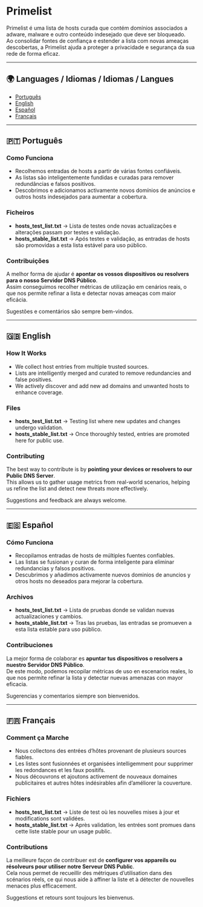# Primelist  

Primelist é uma lista de hosts curada que contém domínios associados a adware, malware e outro conteúdo indesejado que deve ser bloqueado.  
Ao consolidar fontes de confiança e estender a lista com novas ameaças descobertas, a Primelist ajuda a proteger a privacidade e segurança da sua rede de forma eficaz.  

---

## 🌍 Languages / Idiomas / Idiomas / Langues  
- [Português](#-português)  
- [English](#-english)  
- [Español](#-español)  
- [Français](#-français)  

---

## 🇵🇹 Português  

### Como Funciona  
- Recolhemos entradas de hosts a partir de várias fontes confiáveis.  
- As listas são inteligentemente fundidas e curadas para remover redundâncias e falsos positivos.  
- Descobrimos e adicionamos activamente novos domínios de anúncios e outros hosts indesejados para aumentar a cobertura.  

### Ficheiros  
- **hosts_test_list.txt** → Lista de testes onde novas actualizações e alterações passam por testes e validação.  
- **hosts_stable_list.txt** → Após testes e validação, as entradas de hosts são promovidas a esta lista estável para uso público.  

### Contribuições  
A melhor forma de ajudar é **apontar os vossos dispositivos ou resolvers para o nosso Servidor DNS Público**.  
Assim conseguimos recolher métricas de utilização em cenários reais, o que nos permite refinar a lista e detectar novas ameaças com maior eficácia.  

Sugestões e comentários são sempre bem-vindos.  

---

## 🇬🇧 English  

### How It Works  
- We collect host entries from multiple trusted sources.  
- Lists are intelligently merged and curated to remove redundancies and false positives.  
- We actively discover and add new ad domains and unwanted hosts to enhance coverage.  

### Files  
- **hosts_test_list.txt** → Testing list where new updates and changes undergo validation.  
- **hosts_stable_list.txt** → Once thoroughly tested, entries are promoted here for public use.  

### Contributing  
The best way to contribute is by **pointing your devices or resolvers to our Public DNS Server**.  
This allows us to gather usage metrics from real-world scenarios, helping us refine the list and detect new threats more effectively.  

Suggestions and feedback are always welcome.  

---

## 🇪🇸 Español  

### Cómo Funciona  
- Recopilamos entradas de hosts de múltiples fuentes confiables.  
- Las listas se fusionan y curan de forma inteligente para eliminar redundancias y falsos positivos.  
- Descubrimos y añadimos activamente nuevos dominios de anuncios y otros hosts no deseados para mejorar la cobertura.  

### Archivos  
- **hosts_test_list.txt** → Lista de pruebas donde se validan nuevas actualizaciones y cambios.  
- **hosts_stable_list.txt** → Tras las pruebas, las entradas se promueven a esta lista estable para uso público.  

### Contribuciones  
La mejor forma de colaborar es **apuntar tus dispositivos o resolvers a nuestro Servidor DNS Público**.  
De este modo, podemos recopilar métricas de uso en escenarios reales, lo que nos permite refinar la lista y detectar nuevas amenazas con mayor eficacia.  

Sugerencias y comentarios siempre son bienvenidos.  

---

## 🇫🇷 Français  

### Comment ça Marche  
- Nous collectons des entrées d’hôtes provenant de plusieurs sources fiables.  
- Les listes sont fusionnées et organisées intelligemment pour supprimer les redondances et les faux positifs.  
- Nous découvrons et ajoutons activement de nouveaux domaines publicitaires et autres hôtes indésirables afin d’améliorer la couverture.  

### Fichiers  
- **hosts_test_list.txt** → Liste de test où les nouvelles mises à jour et modifications sont validées.  
- **hosts_stable_list.txt** → Après validation, les entrées sont promues dans cette liste stable pour un usage public.  

### Contributions  
La meilleure façon de contribuer est de **configurer vos appareils ou résolveurs pour utiliser notre Serveur DNS Public**.  
Cela nous permet de recueillir des métriques d’utilisation dans des scénarios réels, ce qui nous aide à affiner la liste et à détecter de nouvelles menaces plus efficacement.  

Suggestions et retours sont toujours les bienvenus.  

